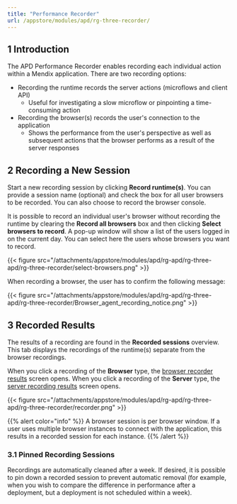 ```yaml
---
title: "Performance Recorder"
url: /appstore/modules/apd/rg-three-recorder/
---
```


## 1 Introduction

The APD Performance Recorder enables recording each individual action within a Mendix application. There are two recording options:

* Recording the runtime records the server actions (microflows and client API)
    * Useful for investigating a slow microflow or pinpointing a time-consuming action
* Recording the browser(s) records the user's connection to the application
    * Shows the performance from the user's perspective as well as subsequent actions that the browser performs as a result of the server responses

## 2 Recording a New Session

Start a new recording session by clicking **Record runtime(s)**. You can provide a session name (optional) and check the box for all user browsers to be recorded. You can also choose to record the browser console.

It is possible to record an individual user's browser without recording the runtime by clearing the **Record all browsers** box and then clicking **Select browsers to record**. A pop-up window will show a list of the users logged in on the current day. You can select here the users whose browsers you want to record.

{{< figure src="/attachments/appstore/modules/apd/rg-apd/rg-three-apd/rg-three-recorder/select-browsers.png" >}}

When recording a browser, the user has to confirm the following message:

{{< figure src="/attachments/appstore/modules/apd/rg-apd/rg-three-apd/rg-three-recorder/Browser_agent_recording_notice.png" >}}

## 3 Recorded Results

The results of a recording are found in the **Recorded sessions** overview. This tab displays the recordings of the runtime(s) separate from the browser recordings. 

When you click a recording of the **Browser** type, the [browser recorder results](/appstore/modules/apd/rg-three-browser-recorder-results/) screen opens. When you click a recording of the **Server** type, the [server recording results](/appstore/modules/apd/rg-three-runtime-recorder-results/) screen opens.

{{< figure src="/attachments/appstore/modules/apd/rg-apd/rg-three-apd/rg-three-recorder/recorder.png" >}}

{{% alert color="info" %}}
A browser session is per browser window. If a user uses multiple browser instances to connect with the application, this results in a recorded session for each instance.
{{% /alert %}}

### 3.1 Pinned Recording Sessions

Recordings are automatically cleaned after a week. If desired, it is possible to pin down a recorded session to prevent automatic removal (for example, when you wish to compare the difference in performance after a deployment, but a deployment is not scheduled within a week). 
